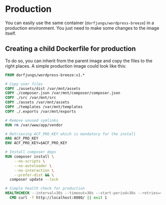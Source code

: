 # Production
You can easily use the same container (`dorfjungs/wordpress-breeze`) in a production environment.
You just need to make some changes to the image itself.

## Creating a child Dockerfile for production
To do so, you can inherit from the parent image and copy the files to the right places.
A simple production image could look like this:

```Dockerfile
FROM dorfjungs/wordpress-breeze:v1.*

# Copy user files
COPY ./assets/dist /var/mnt/assets
COPY ./composer.json /var/mnt/composer/composer.json
COPY ./src /var/mnt/src
COPY ./assets /var/mnt/assets
COPY ./templates /var/mnt/templates
COPY ./.exports /var/mnt/exports

# Remove unused symlinks
RUN rm /var/www/app/vendor

# Retrieving ACF_PRO_KEY which is mandatory for the install
ARG ACF_PRO_KEY
ENV ACF_PRO_KEY=$ACF_PRO_KEY

# Install composer deps
RUN composer install \
    --no-scripts \
    --no-autoloader \
    --no-interaction \
    --prefer-dist && \
  composer update --lock

# Simple health check for production
HEALTHCHECK --interval=30s --timeout=30s --start-period=30s --retries=4 \
  CMD curl -f http://localhost:8080/ || exit 1
```